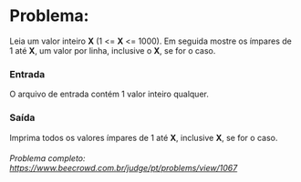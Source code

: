 # Problema:

Leia um valor inteiro <b>X</b> (1 <= <b>X</b> <= 1000). Em seguida mostre os ímpares de 1 até <b>X</b>, um valor por linha, inclusive o <b>X</b>, se for o caso.

### Entrada
O arquivo de entrada contém 1 valor inteiro qualquer.

### Saída
Imprima todos os valores ímpares de 1 até <b>X</b>, inclusive <b>X</b>, se for o caso.

###### Problema completo: https://www.beecrowd.com.br/judge/pt/problems/view/1067
